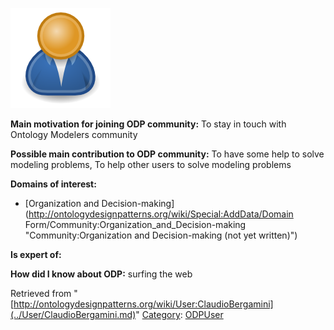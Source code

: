 [![Image:ODPUser.png](../images/a/a6/ODPUser.png)](../Image/ODPUser.png.md "Image:ODPUser.png")




  





__Main motivation for joining ODP community:__ To stay in touch with Ontology Modelers community


__Possible main contribution to ODP community:__ To have some help to solve modeling problems, To help other users to solve modeling problems


__Domains of interest:__



* [Organization and Decision-making](http://ontologydesignpatterns.org/wiki/Special:AddData/Domain Form/Community:Organization_and_Decision-making "Community:Organization and Decision-making (not yet written)")


__Is expert of:__


  

__How did I know about ODP:__ surfing the web






Retrieved from "[http://ontologydesignpatterns.org/wiki/User:ClaudioBergamini](../User/ClaudioBergamini.md)"
 [Category](http://ontologydesignpatterns.org/wiki/Special:Categories "Special:Categories"): [ODPUser](../Category/ODPUser.md "Category:ODPUser")